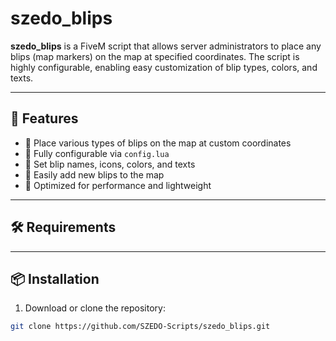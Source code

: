# szedo_blips

**szedo_blips** is a FiveM script that allows server administrators to place any blips (map markers) on the map at specified coordinates. The script is highly configurable, enabling easy customization of blip types, colors, and texts.

---

## 🚀 Features

- 🔹 Place various types of blips on the map at custom coordinates
- 🔹 Fully configurable via `config.lua`
- 🔹 Set blip names, icons, colors, and texts
- 🔹 Easily add new blips to the map
- 🔹 Optimized for performance and lightweight

---

## 🛠️ Requirements



---

## 📦 Installation

1. Download or clone the repository:
```bash
git clone https://github.com/SZEDO-Scripts/szedo_blips.git
